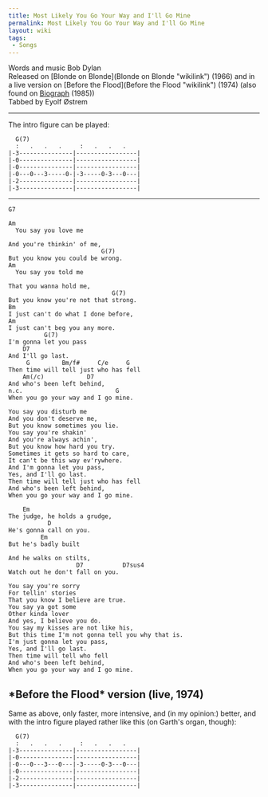 ```yaml
---
title: Most Likely You Go Your Way and I'll Go Mine
permalink: Most Likely You Go Your Way and I'll Go Mine
layout: wiki
tags:
 - Songs
---
```


Words and music Bob Dylan  
Released on [Blonde on Blonde](Blonde on Blonde "wikilink") (1966) and
in a live version on [Before the Flood](Before the Flood "wikilink")
(1974) (also found on [Biograph](Biograph "wikilink") (1985))  
 Tabbed by Eyolf Østrem

* * * * *

The intro figure can be played:

      G(7)
      :   .   .   .     :   .   .   .
    |-3---------------|-----------------|
    |-0---------------|-----------------|
    |-0---------------|-----------------|
    |-0---0---3-----0-|-3-----0-3---0---|
    |-2---------------|-----------------|
    |-3---------------|-----------------|

* * * * *

    G7

    Am
      You say you love me

    And you're thinkin' of me,
                              G(7)
    But you know you could be wrong.
    Am
      You say you told me

    That you wanna hold me,
                                 G(7)
    But you know you're not that strong.
    Bm
    I just can't do what I done before,
    Am
    I just can't beg you any more.
              G(7)
    I'm gonna let you pass
        D7
    And I'll go last.
         G         Bm/f#     C/e     G
    Then time will tell just who has fell
        Am(/c)            D7
    And who's been left behind,
    n.c.                          G
    When you go your way and I go mine.

    You say you disturb me
    And you don't deserve me,
    But you know sometimes you lie.
    You say you're shakin'
    And you're always achin',
    But you know how hard you try.
    Sometimes it gets so hard to care,
    It can't be this way ev'rywhere.
    And I'm gonna let you pass,
    Yes, and I'll go last.
    Then time will tell just who has fell
    And who's been left behind,
    When you go your way and I go mine.

        Em
    The judge, he holds a grudge,
               D
    He's gonna call on you.
             Em
    But he's badly built

    And he walks on stilts,
                       D7           D7sus4
    Watch out he don't fall on you.

    You say you're sorry
    For tellin' stories
    That you know I believe are true.
    You say ya got some
    Other kinda lover
    And yes, I believe you do.
    You say my kisses are not like his,
    But this time I'm not gonna tell you why that is.
    I'm just gonna let you pass,
    Yes, and I'll go last.
    Then time will tell who fell
    And who's been left behind,
    When you go your way and I go mine.

<h2 class="songversion">
*Before the Flood* version (live, 1974)

</h2>
Same as above, only faster, more intensive, and (in my opinion:) better,
and with the intro figure played rather like this (on Garth's organ,
though):

      G(7)
      :   .   .   .     :   .   .   .
    |-3---------------|-----------------|
    |-0---------------|-----------------|
    |-0---0---3---0---|-3-----0-3---0---|
    |-0---------------|-----------------|
    |-2---------------|-----------------|
    |-3---------------|-----------------|
